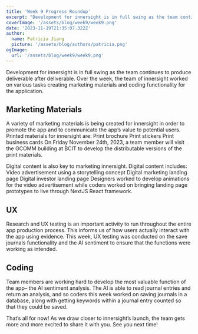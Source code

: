 ```yaml
---
title: 'Week 9 Progress Roundup'
excerpt: "Development for innersight is in full swing as the team continues to produce deliverable after deliverable."
coverImage: '/assets/blog/week9/week9.png'
date: '2023-11-19T21:35:07.322Z'
author:
  name: Patricia Jiang
  picture: '/assets/blog/authors/patricia.png'
ogImage:
  url: '/assets/blog/week9/week9.png'
---
```


Development for innersight is in full swing as the team continues to produce deliverable after deliverable. Over the week, the team of innersight worked on various tasks creating marketing materials and coding functionality for the application. 

## Marketing Materials
A variety of marketing materials is being created for innersight in order to promote the app and to communicate the app’s value to potential users. Printed materials for innersight are:
Print brochure
Print stickers
Print business cards
On Friday November 24th, 2023, a team member will visit the GCOMM building at BCIT to develop the distributable versions of the print materials.

Digital content is also key to marketing innersight. Digital content includes:
Video advertisement using a storytelling concept
Digital marketing landing page
Digital investor landing page
Designers worked to develop animations for the video advertisement while coders worked on bringing landing page prototypes to live through NextJS React framework.

## UX
Research and UX testing is an important activity to run throughout the entire app production process. This informs us of how users actually interact with the app using evidence. This week, UX testing was conducted on the save journals functionality and the AI sentiment to ensure that the functions were working as intended. 

## Coding
Team members are working hard to develop the most valuable function of the app– the AI sentiment analysis. The AI is able to read journal entries and return an analysis, and so coders this week worked on saving journals in a database, along with getting keywords within a journal entry counted so that they could be saved. 

That’s all for now! As we draw closer to innersight’s launch, the team gets more and more excited to share it with you. See you next time!
